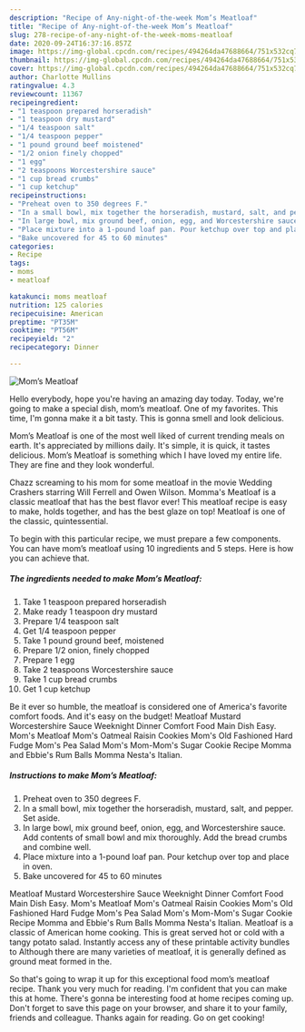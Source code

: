 ```yaml
---
description: "Recipe of Any-night-of-the-week Mom’s Meatloaf"
title: "Recipe of Any-night-of-the-week Mom’s Meatloaf"
slug: 278-recipe-of-any-night-of-the-week-moms-meatloaf
date: 2020-09-24T16:37:16.857Z
image: https://img-global.cpcdn.com/recipes/494264da47688664/751x532cq70/moms-meatloaf-recipe-main-photo.jpg
thumbnail: https://img-global.cpcdn.com/recipes/494264da47688664/751x532cq70/moms-meatloaf-recipe-main-photo.jpg
cover: https://img-global.cpcdn.com/recipes/494264da47688664/751x532cq70/moms-meatloaf-recipe-main-photo.jpg
author: Charlotte Mullins
ratingvalue: 4.3
reviewcount: 11367
recipeingredient:
- "1 teaspoon prepared horseradish"
- "1 teaspoon dry mustard"
- "1/4 teaspoon salt"
- "1/4 teaspoon pepper"
- "1 pound ground beef moistened"
- "1/2 onion finely chopped"
- "1 egg"
- "2 teaspoons Worcestershire sauce"
- "1 cup bread crumbs"
- "1 cup ketchup"
recipeinstructions:
- "Preheat oven to 350 degrees F."
- "In a small bowl, mix together the horseradish, mustard, salt, and pepper. Set aside."
- "In large bowl, mix ground beef, onion, egg, and Worcestershire sauce. Add contents of small bowl and mix thoroughly. Add the bread crumbs and combine well."
- "Place mixture into a 1-pound loaf pan. Pour ketchup over top and place in oven."
- "Bake uncovered for 45 to 60 minutes"
categories:
- Recipe
tags:
- moms
- meatloaf

katakunci: moms meatloaf 
nutrition: 125 calories
recipecuisine: American
preptime: "PT35M"
cooktime: "PT56M"
recipeyield: "2"
recipecategory: Dinner

---
```



![Mom’s Meatloaf](https://img-global.cpcdn.com/recipes/494264da47688664/751x532cq70/moms-meatloaf-recipe-main-photo.jpg)

Hello everybody, hope you're having an amazing day today. Today, we're going to make a special dish, mom’s meatloaf. One of my favorites. This time, I'm gonna make it a bit tasty. This is gonna smell and look delicious.

Mom’s Meatloaf is one of the most well liked of current trending meals on earth. It's appreciated by millions daily. It's simple, it is quick, it tastes delicious. Mom’s Meatloaf is something which I have loved my entire life. They are fine and they look wonderful.

Chazz screaming to his mom for some meatloaf in the movie Wedding Crashers starring Will Ferrell and Owen Wilson. Momma&#39;s Meatloaf is a classic meatloaf that has the best flavor ever! This meatloaf recipe is easy to make, holds together, and has the best glaze on top! Meatloaf is one of the classic, quintessential.


To begin with this particular recipe, we must prepare a few components. You can have mom’s meatloaf using 10 ingredients and 5 steps. Here is how you can achieve that.

<!--inarticleads1-->

##### The ingredients needed to make Mom’s Meatloaf:

1. Take 1 teaspoon prepared horseradish
1. Make ready 1 teaspoon dry mustard
1. Prepare 1/4 teaspoon salt
1. Get 1/4 teaspoon pepper
1. Take 1 pound ground beef, moistened
1. Prepare 1/2 onion, finely chopped
1. Prepare 1 egg
1. Take 2 teaspoons Worcestershire sauce
1. Take 1 cup bread crumbs
1. Get 1 cup ketchup


Be it ever so humble, the meatloaf is considered one of America&#39;s favorite comfort foods. And it&#39;s easy on the budget! Meatloaf Mustard Worcestershire Sauce Weeknight Dinner Comfort Food Main Dish Easy. Mom&#39;s Meatloaf Mom&#39;s Oatmeal Raisin Cookies Mom&#39;s Old Fashioned Hard Fudge Mom&#39;s Pea Salad Mom&#39;s Mom-Mom&#39;s Sugar Cookie Recipe Momma and Ebbie&#39;s Rum Balls Momma Nesta&#39;s Italian. 

<!--inarticleads2-->

##### Instructions to make Mom’s Meatloaf:

1. Preheat oven to 350 degrees F.
1. In a small bowl, mix together the horseradish, mustard, salt, and pepper. Set aside.
1. In large bowl, mix ground beef, onion, egg, and Worcestershire sauce. Add contents of small bowl and mix thoroughly. Add the bread crumbs and combine well.
1. Place mixture into a 1-pound loaf pan. Pour ketchup over top and place in oven.
1. Bake uncovered for 45 to 60 minutes


Meatloaf Mustard Worcestershire Sauce Weeknight Dinner Comfort Food Main Dish Easy. Mom&#39;s Meatloaf Mom&#39;s Oatmeal Raisin Cookies Mom&#39;s Old Fashioned Hard Fudge Mom&#39;s Pea Salad Mom&#39;s Mom-Mom&#39;s Sugar Cookie Recipe Momma and Ebbie&#39;s Rum Balls Momma Nesta&#39;s Italian. Meatloaf is a classic of American home cooking. This is great served hot or cold with a tangy potato salad. Instantly access any of these printable activity bundles to Although there are many varieties of meatloaf, it is generally defined as ground meat formed in the. 

So that's going to wrap it up for this exceptional food mom’s meatloaf recipe. Thank you very much for reading. I'm confident that you can make this at home. There's gonna be interesting food at home recipes coming up. Don't forget to save this page on your browser, and share it to your family, friends and colleague. Thanks again for reading. Go on get cooking!
